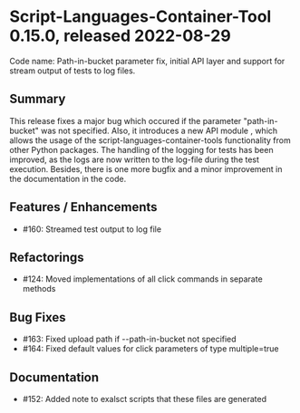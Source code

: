# Script-Languages-Container-Tool 0.15.0, released 2022-08-29

Code name: Path-in-bucket parameter fix, initial API layer and support for stream output of tests to log files.

## Summary 

This release fixes a major bug which occured if the parameter "path-in-bucket" was not specified.
Also, it introduces a new API module , which allows the usage of the script-languages-container-tools functionality from other Python packages.
The handling of the logging for tests has been improved, as the logs are now written to the log-file during the test execution.
Besides, there is one more bugfix and a minor improvement in the documentation in the code.

## Features / Enhancements

 - #160: Streamed test output to log file

## Refactorings

 - #124: Moved implementations of all click commands in separate methods

## Bug Fixes

 - #163: Fixed upload path if --path-in-bucket not specified
 - #164: Fixed default values for click parameters of type multiple=true

## Documentation

  - #152: Added note to exalsct scripts that these files are generated  
